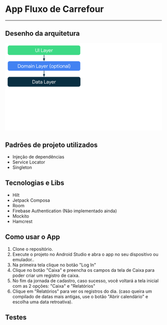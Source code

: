 # App Fluxo de Carrefour

---

## Desenho da arquitetura

![Arquitetura](arquitetura.png)

## Padrões de projeto utilizados
- Injeção de dependências
- Service Locator
- Singleton

## Tecnologias e Libs
- Hilt
- Jetpack Composa
- Room
- Firebase Authentication (Não implementado ainda)
- Mockito
- Hamcrest

## Como usar o App
1. Clone o repositório.
2. Execute o projeto no Android Studio e abra o app no seu dispositivo ou emulador..
3. Na primeira tela clique no botão "Log In"
4. Clique no botão "Caixa" e preencha os campos da tela de Caixa para poder criar um registro de caixa.
5. No fim da jornada de cadastro, caso sucesso, você voltará a tela inicial com as 2 opções: "Caixa" e "Relatórios"
6. Clique em "Relatórios" para ver os registros do dia. (caso queira um compilado de datas mais antigas, use o botão "Abrir calendário" e escolha uma data retroativa).

## Testes

